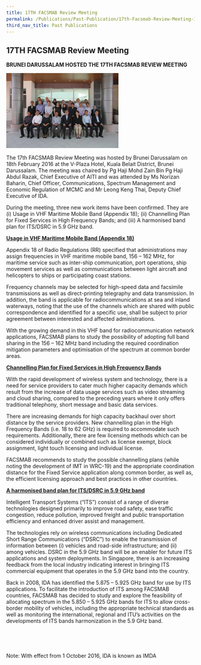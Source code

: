 ```yaml
---
title: 17TH FACSMAB Review Meeting
permalink: /Publications/Past-Publication/17th-Facsmab-Review-Meeting-18th-Feb-2016
third_nav_title: Past Publications
---
```

<div class="section-content">
<h2>17TH FACSMAB Review Meeting</h2>
<p><strong>BRUNEI DARUSSALAM HOSTED THE 17TH FACSMAB REVIEW MEETING</strong></p><p><img alt="" src="/assets/images/17th-FACSMAB-Review-Group-Photolatest-publication-300x200.jpg" class="alignleft size-medium wp-image-2070" style="width: 300px; height: 200px;"></p><p>The 17th FACSMAB Review Meeting was hosted by Brunei Darussalam on 18th February 2016 at the V-Plaza Hotel, Kuala Belait District, Brunei Darussalam. The meeting was chaired by Pg Haji Mohd Zain Bin Pg Haji Abdul Razak, Chief Executive of AITI and was attended by Ms Norizan Baharin, Chief Officer, Communications, Spectrum Management and Economic Regulation of MCMC and Mr Leong Keng Thai, Deputy Chief Executive of IDA.</p><p>During the meeting, three new work items have been confirmed. They are (i) Usage in VHF Maritime Mobile Band (Appendix 18); (ii) Channelling Plan for Fixed Services in High Frequency Bands; and (iii) A harmonised band plan for ITS/DSRC in 5.9 GHz band.</p><p><span style="text-decoration: underline;"><strong>Usage in VHF Maritime Mobile Band (Appendix 18)</strong></span></p><p>Appendix 18 of Radio Regulations (RR) specified that administrations may assign frequencies in VHF maritime mobile band, 156 – 162 MHz, for maritime service such as inter-ship communication, port operations, ship movement services as well as communications between light aircraft and helicopters to ships or participating coast stations.</p><p>Frequency channels may be selected for high-speed data and facsimile transmissions as well as direct-printing telegraphy and data transmission. In addition, the band is applicable for radiocommunications at sea and inland waterways, noting that the use of the channels which are shared with public correspondence and identified for a specific use, shall be subject to prior agreement between interested and affected administrations.</p><p>With the growing demand in this VHF band for radiocommunication network applications, FACSMAB plans to study the possibility of adopting full band sharing in the 156 – 162 MHz band including the required coordination mitigation parameters and optimisation of the spectrum at common border areas.</p><p><span style="text-decoration: underline;"><strong>Channelling Plan for Fixed Services in High Frequency Bands</strong></span></p><p>With the rapid development of wireless system and technology, there is a need for service providers to cater much higher capacity demands which result from the increase of data usage services such as video streaming and cloud sharing, compared to the preceding years where it only offers traditional telephony, short message and basic data services.</p><p>There are increasing demands for high capacity backhaul over short distance by the service providers. New channelling plan in the High Frequency Bands (i.e. 18 to 62 GHz) is required to accommodate such requirements. Additionally, there are few licensing methods which can be considered individually or combined such as license exempt, block assignment, light touch licensing and individual license.</p><p>FACSMAB recommends to study the possible channelling plans (while noting the development of IMT in WRC-19) and the appropriate coordination distance for the Fixed Service application along common border, as well as, the efficient licensing approach and best practices in other countries.</p><p><span style="text-decoration: underline;"><strong>A harmonised band plan for ITS/DSRC in 5.9 GHz band</strong></span></p><p>Intelligent Transport Systems (“ITS”) consist of a range of diverse technologies designed primarily to improve road safety, ease traffic congestion, reduce pollution, improved freight and public transportation efficiency and enhanced driver assist and management.</p><p>The technologies rely on wireless communications including Dedicated Short Range Communications (“DSRC”) to enable the transmission of information between (i) vehicles and road-side infrastructure; and (ii) among vehicles. DSRC in the 5.9 GHz band will be an enabler for future ITS applications and system deployments. In Singapore, there is an increasing feedback from the local industry indicating interest in bringing ITS commercial equipment that operates in the 5.9 GHz band into the country.</p><p>Back in 2008, IDA has identified the 5.875 – 5.925 GHz band for use by ITS applications. To facilitate the introduction of ITS among FACSMAB countries, FACSMAB has decided to study and explore the feasibility of allocating spectrum in the 5.850 – 5.925 GHz bands for ITS to allow cross-border mobility of vehicles, including the appropriate technical standards as well as monitoring the international, regional and ITU’s activities on the developments of ITS bands harmonization in the 5.9 GHz band.</p><p>&nbsp;</p><p>&nbsp;</p><p>Note: With effect from 1 October 2016, IDA is known as IMDA</p>
</div>